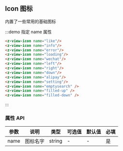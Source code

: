 ## Icon 图标
内置了一些常用的基础图标


:::demo 指定 name 属性
```html
<z-view-icon name="like"/>
<z-view-icon name="info"/>
<z-view-icon name="error"/>
<z-view-icon name="loading"/>
<z-view-icon name="wechat"/>
<z-view-icon name="left"/>
<z-view-icon name="right"/>
<z-view-icon name="down"/>
<z-view-icon name="alipay"/>
<z-view-icon name="setting"/>
<z-view-icon name="emptysearch" />
<z-view-icon name="filled-up" />
<z-view-icon name="filled-down" />

```
:::

### 属性 API
| 参数      | 说明    | 类型      | 可选值       | 默认值   | 必填 |
|---------- |-------- |---------- |-------------  |-------- | ------- |
| name     | 图标名字   | string    |   -  |     -    | 是 |